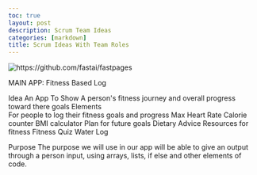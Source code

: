 ```yaml
---
toc: true
layout: post
description: Scrum Team Ideas
categories: [markdown]
title: Scrum Ideas With Team Roles
---
```



![]({{site.baseurl}}/images/Agile-2.png "https://github.com/fastai/fastpages")

MAIN APP: Fitness Based Log

Idea
An App To Show A person's fitness journey and overall progress toward there goals 
Elements  
For people to log their fitness goals and progress
Max Heart Rate
Calorie counter
BMI calculator
Plan for future goals 
Dietary Advice 
Resources for fitness
Fitness Quiz 
Water Log 

Purpose
The purpose we will use in our app will be able to give an output through a person input, using arrays, lists, if else and other elements of code.
